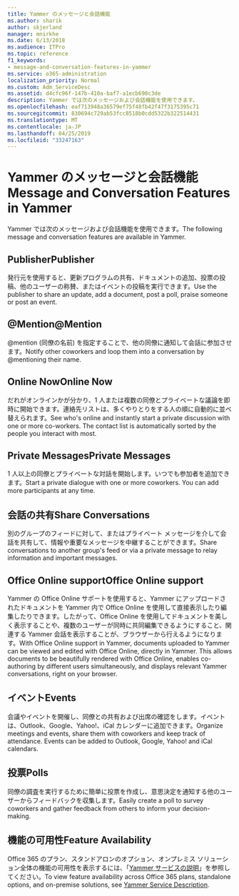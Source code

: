 ```yaml
---
title: Yammer のメッセージと会話機能
ms.author: sharik
author: skjerland
manager: mnirkhe
ms.date: 6/13/2018
ms.audience: ITPro
ms.topic: reference
f1_keywords:
- message-and-conversation-features-in-yammer
ms.service: o365-administration
localization_priority: Normal
ms.custom: Adm_ServiceDesc
ms.assetid: d4cfc96f-147b-410a-baf7-a1ecb690c3de
description: Yammer では次のメッセージおよび会話機能を使用できます。
ms.openlocfilehash: eaf713948a36579ef75f48fb42f47f3175395c71
ms.sourcegitcommit: 830694c729ab53fcc8518b0cdd5322b322514431
ms.translationtype: MT
ms.contentlocale: ja-JP
ms.lasthandoff: 04/25/2019
ms.locfileid: "33247163"
---
```

# <a name="message-and-conversation-features-in-yammer"></a><span data-ttu-id="a9da3-103">Yammer のメッセージと会話機能</span><span class="sxs-lookup"><span data-stu-id="a9da3-103">Message and Conversation Features in Yammer</span></span>

<span data-ttu-id="a9da3-104">Yammer では次のメッセージおよび会話機能を使用できます。</span><span class="sxs-lookup"><span data-stu-id="a9da3-104">The following message and conversation features are available in Yammer.</span></span>
  
## <a name="publisher"></a><span data-ttu-id="a9da3-105">Publisher</span><span class="sxs-lookup"><span data-stu-id="a9da3-105">Publisher</span></span>
<span data-ttu-id="a9da3-106"><a name="bkmk_Publisher"> </a></span><span class="sxs-lookup"><span data-stu-id="a9da3-106"></span></span>

<span data-ttu-id="a9da3-107">発行元を使用すると、更新プログラムの共有、ドキュメントの追加、投票の投稿、他のユーザーの称賛、またはイベントの投稿を実行できます。</span><span class="sxs-lookup"><span data-stu-id="a9da3-107">Use the publisher to share an update, add a document, post a poll, praise someone or post an event.</span></span>
  
## <a name="mention"></a><span data-ttu-id="a9da3-108">@Mention</span><span class="sxs-lookup"><span data-stu-id="a9da3-108">@Mention</span></span>
<span data-ttu-id="a9da3-109"><a name="bkmk_AtMention"> </a></span><span class="sxs-lookup"><span data-stu-id="a9da3-109"></span></span>

<span data-ttu-id="a9da3-110">@mention (同僚の名前) を指定することで、他の同僚に通知して会話に参加させます。</span><span class="sxs-lookup"><span data-stu-id="a9da3-110">Notify other coworkers and loop them into a conversation by @mentioning their name.</span></span>
  
## <a name="online-now"></a><span data-ttu-id="a9da3-111">Online Now</span><span class="sxs-lookup"><span data-stu-id="a9da3-111">Online Now</span></span>
<span data-ttu-id="a9da3-112"><a name="bkmk_OnlineNow"> </a></span><span class="sxs-lookup"><span data-stu-id="a9da3-112"></span></span>

<span data-ttu-id="a9da3-p101">だれがオンラインかが分かり、1 人または複数の同僚とプライベートな議論を即時に開始できます。連絡先リストは、多くやりとりをする人の順に自動的に並べ替えられます。</span><span class="sxs-lookup"><span data-stu-id="a9da3-p101">See who's online and instantly start a private discussion with one or more co-workers. The contact list is automatically sorted by the people you interact with most.</span></span>
  
## <a name="private-messages"></a><span data-ttu-id="a9da3-115">Private Messages</span><span class="sxs-lookup"><span data-stu-id="a9da3-115">Private Messages</span></span>
<span data-ttu-id="a9da3-116"><a name="bkmk_PrivateMessages"> </a></span><span class="sxs-lookup"><span data-stu-id="a9da3-116"></span></span>

<span data-ttu-id="a9da3-p102">1 人以上の同僚とプライベートな対話を開始します。いつでも参加者を追加できます。</span><span class="sxs-lookup"><span data-stu-id="a9da3-p102">Start a private dialogue with one or more coworkers. You can add more participants at any time.</span></span>
  
## <a name="share-conversations"></a><span data-ttu-id="a9da3-119">会話の共有</span><span class="sxs-lookup"><span data-stu-id="a9da3-119">Share Conversations</span></span>
<span data-ttu-id="a9da3-120"><a name="bkmk_ShareConversations"> </a></span><span class="sxs-lookup"><span data-stu-id="a9da3-120"></span></span>

<span data-ttu-id="a9da3-121">別のグループのフィードに対して、またはプライベート メッセージを介して会話を共有して、情報や重要なメッセージを中継することができます。</span><span class="sxs-lookup"><span data-stu-id="a9da3-121">Share conversations to another group's feed or via a private message to relay information and important messages.</span></span>
  
## <a name="office-online-support"></a><span data-ttu-id="a9da3-122">Office Online support</span><span class="sxs-lookup"><span data-stu-id="a9da3-122">Office Online support</span></span>
<span data-ttu-id="a9da3-123"><a name="bkmk_ShareConversations"> </a></span><span class="sxs-lookup"><span data-stu-id="a9da3-123"></span></span>

<span data-ttu-id="a9da3-p103">Yammer の Office Online サポートを使用すると、Yammer にアップロードされたドキュメントを Yammer 内で Office Online を使用して直接表示したり編集したりできます。したがって、Office Online を使用してドキュメントを美しく表示することや、複数のユーザーが同時に共同編集できるようにすること、関連する Yammer 会話を表示することが、ブラウザーから行えるようになります。</span><span class="sxs-lookup"><span data-stu-id="a9da3-p103">With Office Online support in Yammer, documents uploaded to Yammer can be viewed and edited with Office Online, directly in Yammer. This allows documents to be beautifully rendered with Office Online, enables co-authoring by different users simultaneously, and displays relevant Yammer conversations, right on your browser.</span></span>
  
## <a name="events"></a><span data-ttu-id="a9da3-126">イベント</span><span class="sxs-lookup"><span data-stu-id="a9da3-126">Events</span></span>
<span data-ttu-id="a9da3-127"><a name="bkmk_Events"> </a></span><span class="sxs-lookup"><span data-stu-id="a9da3-127"></span></span>

<span data-ttu-id="a9da3-p104">会議やイベントを開催し、同僚との共有および出席の確認をします。イベントは、Outlook、Google、Yahoo!、iCal カレンダーに追加できます。</span><span class="sxs-lookup"><span data-stu-id="a9da3-p104">Organize meetings and events, share them with coworkers and keep track of attendance. Events can be added to Outlook, Google, Yahoo! and iCal calendars.</span></span>
  
## <a name="polls"></a><span data-ttu-id="a9da3-131">投票</span><span class="sxs-lookup"><span data-stu-id="a9da3-131">Polls</span></span>
<span data-ttu-id="a9da3-132"><a name="bkmk_Polls"> </a></span><span class="sxs-lookup"><span data-stu-id="a9da3-132"></span></span>

<span data-ttu-id="a9da3-133">同僚の調査を実行するために簡単に投票を作成し、意思決定を通知する他のユーザーからフィードバックを収集します。</span><span class="sxs-lookup"><span data-stu-id="a9da3-133">Easily create a poll to survey coworkers and gather feedback from others to inform your decision-making.</span></span>
  
## <a name="feature-availability"></a><span data-ttu-id="a9da3-134">機能の可用性</span><span class="sxs-lookup"><span data-stu-id="a9da3-134">Feature Availability</span></span>
<span data-ttu-id="a9da3-135"><a name="bkmk_Polls"> </a></span><span class="sxs-lookup"><span data-stu-id="a9da3-135"></span></span>

<span data-ttu-id="a9da3-136">Office 365 のプラン、スタンドアロンのオプション、オンプレミス ソリューション全体の機能の可用性を表示するには、「[Yammer サービスの説明](yammer-service-description.md)」を参照してください。</span><span class="sxs-lookup"><span data-stu-id="a9da3-136">To view feature availability across Office 365 plans, standalone options, and on-premise solutions, see [Yammer Service Description](yammer-service-description.md).</span></span>
  

